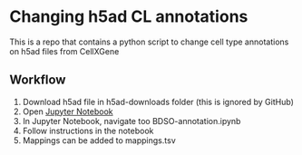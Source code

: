 # Changing h5ad CL annotations

This is a repo that contains a python script to change cell type annotations on h5ad files from CellXGene

## Workflow

1. Download h5ad file in h5ad-downloads folder (this is ignored by GitHub)
1. Open [Jupyter Notebook](https://jupyter.org/install#jupyter-notebook)
1. In Jupyter Notebook, navigate too BDSO-annotation.ipynb 
1. Follow instructions in the notebook
1. Mappings can be added to mappings.tsv



